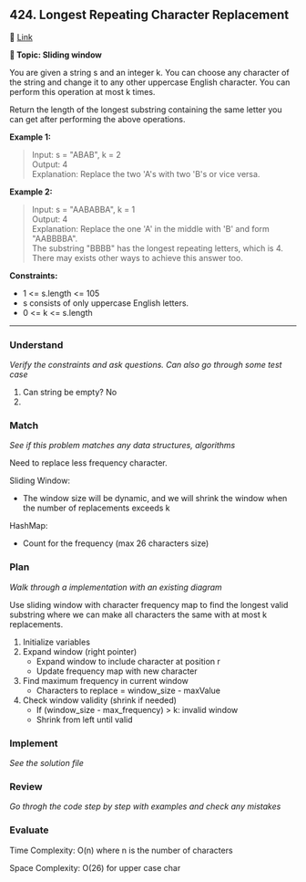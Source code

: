## 424. Longest Repeating Character Replacement

🔗 [Link](https://leetcode.com/problems/longest-repeating-character-replacement/description/)

**📝 Topic: Sliding window**

You are given a string s and an integer k. You can choose any character of the string and change it to any other uppercase English character. You can perform this operation at most k times.

Return the length of the longest substring containing the same letter you can get after performing the above operations.

**Example 1:**

> Input: s = "ABAB", k = 2  
Output: 4  
Explanation: Replace the two 'A's with two 'B's or vice versa.  

**Example 2:**

> Input: s = "AABABBA", k = 1  
Output: 4  
Explanation: Replace the one 'A' in the middle with 'B' and form "AABBBBA".  
The substring "BBBB" has the longest repeating letters, which is 4.  
There may exists other ways to achieve this answer too.  
 
**Constraints:**

- 1 <= s.length <= 105
- s consists of only uppercase English letters.
- 0 <= k <= s.length

---

### Understand
_Verify the constraints and ask questions. Can also go through some test case_

1. Can string be empty? No
2. 

### Match
_See if this problem matches any data structures, algorithms_

Need to replace less frequency character.

Sliding Window:
- The window size will be dynamic, and we will shrink the window when the number of replacements exceeds k

HashMap:
- Count for the frequency (max 26 characters size)

### Plan
_Walk through a implementation with an existing diagram_

Use sliding window with character frequency map to find the longest valid substring where we can make all characters the same with at most k replacements.
1. Initialize variables
2. Expand window (right pointer)
    - Expand window to include character at position r
    - Update frequency map with new character
3. Find maximum frequency in current window
    - Characters to replace = window_size - maxValue
4. Check window validity (shrink if needed)
    - If (window_size - max_frequency) > k: invalid window
    - Shrink from left until valid


### Implement
_See the solution file_

### Review
_Go throgh the code step by step with examples and check any mistakes_

### Evaluate

Time Complexity: O(n) where n is the number of characters

Space Complexity: O(26) for upper case char